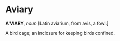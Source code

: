 # Aviary

**A'VIARY**, _noun_ \[Latin aviarium, from avis, a fowl.\]

A bird cage; an inclosure for keeping birds confined.